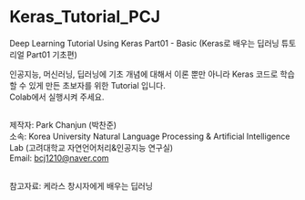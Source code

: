 # Keras_Tutorial_PCJ
Deep Learning Tutorial Using Keras Part01 - Basic (Keras로 배우는 딥러닝 튜토리얼 Part01 기초편)

인공지능, 머신러닝, 딥러닝에 기초 개념에 대해서 이론 뿐만 아니라 Keras 코드로 학습할 수 있게 만든 초보자를 위한 Tutorial 입니다. <br>
Colab에서 실행시켜 주세요.

##
제작자: Park Chanjun (박찬준) <br>
소속: Korea University Natural Language Processing & Artificial Intelligence Lab (고려대학교 자연언어처리&인공지능 연구실)<br>
Email: bcj1210@naver.com<br>

## 
참고자료: 케라스 창시자에게 배우는 딥러닝
